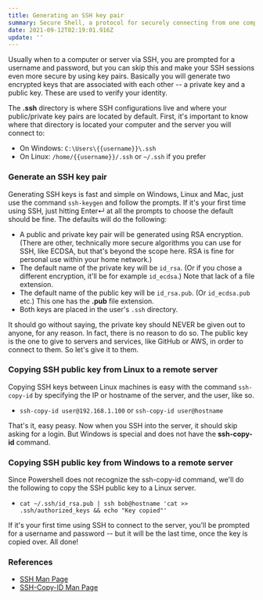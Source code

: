 ```yaml
---
title: Generating an SSH key pair
summary: Secure Shell, a protocol for securely connecting from one computer to another. As a web developer, you will probably end up using SSH a lot, and even if you don't it's a handy skill to have. Let's make SSH even more secure by using encrypted key pairs.
date: 2021-09-12T02:19:01.916Z
update: ''
---
```


Usually when to a computer or server via SSH, you are prompted for a username and password, but you can skip this and make your SSH sessions even more secure by using key pairs. Basically you will generate two encrypted keys that are associated with each other -- a private key and a public key. These are used to verify your identity.

The **.ssh** directory is where SSH configurations live and where your public/private key pairs are located by default. First, it's important to know where that directory is located your computer and the server you will connect to:

- On Windows: `C:\Users\{{username}}\.ssh`
- On Linux: `/home/{{username}}/.ssh` or `~/.ssh` if you prefer

### Generate an SSH key pair

Generating SSH keys is fast and simple on Windows, Linux and Mac, just use the command `ssh-keygen` and follow the prompts. If it's your first time using SSH, just hitting Enter↵ at all the prompts to choose the default should be fine. The defaults will do the following:

- A public and private key pair will be generated using RSA encryption. (There are other, technically more secure algorithms you can use for SSH, like ECDSA, but that's beyond the scope here. RSA is fine for personal use within your home network.)
- The default name of the private key will be `id_rsa`. (Or if you chose a different encryption, it'll be for example `id_ecdsa`.) Note that lack of a file extension.
- The default name of the public key will be `id_rsa.pub`. (Or `id_ecdsa.pub` etc.) This one has the **.pub** file extension.
- Both keys are placed in the user's `.ssh` directory.

It should go without saying, the private key should NEVER be given out to anyone, for any reason. In fact, there is no reason to do so. The public key is the one to give to servers and services, like GitHub or AWS, in order to connect to them. So let's give it to them.

### Copying SSH public key from Linux to a remote server

Copying SSH keys between Linux machines is easy with the command `ssh-copy-id` by specifying the IP or hostname of the server, and the user, like so.

- `ssh-copy-id user@192.168.1.100` or `ssh-copy-id user@hostname`

That's it, easy peasy. Now when you SSH into the server, it should skip asking for a login. But Windows is special and does not have the **ssh-copy-id** command.

### Copying SSH public key from Windows to a remote server

Since Powershell does not recognize the ssh-copy-id command, we'll do the following to copy the SSH public key to a Linux server.

- `cat ~/.ssh/id_rsa.pub | ssh bob@hostname 'cat >> .ssh/authorized_keys && echo "Key copied"'`

If it's your first time using SSH to connect to the server, you'll be prompted for a username and password -- but it will be the last time, once the key is copied over. All done!

### References

- [SSH Man Page](https://linux.die.net/man/1/ssh)
- [SSH-Copy-ID Man Page](https://linux.die.net/man/1/ssh-copy-id)

